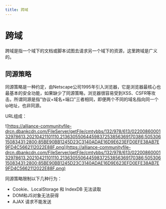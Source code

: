 ```yaml
---
title: 跨域
---
```


# 跨域
跨域是指一个域下的文档或脚本试图去请求另一个域下的资源，这里跨域是广义的。

## 同源策略

同源策略是一种约定，由Netscape公司1995年引入浏览器，它是浏览器最核心也最基本的安全功能，如果缺少了同源策略，浏览器很容易受到XSS、CSFR等攻击。所谓同源是指"协议+域名+端口"三者相同，即便两个不同的域名指向同一个ip地址，也非同源。

URL组成：

![https://alliance-communityfile-drcn.dbankcdn.com/FileServer/getFile/cmtybbs/132/978/613/0220086000132978613.20210421101110.21363055064459837253856369170386:50530615083431:2800:85BE90BB1245D23C3140ADAE16D9E623EFD0EFE38AB7E9FD4C5662112022E88F.png](https://alliance-communityfile-drcn.dbankcdn.com/FileServer/getFile/cmtybbs/132/978/613/0220086000132978613.20210421101110.21363055064459837253856369170386:50530615083431:2800:85BE90BB1245D23C3140ADAE16D9E623EFD0EFE38AB7E9FD4C5662112022E88F.png)

同源策略限制以下几种行为：

- Cookie、LocalStorage 和 IndexDB 无法读取
- DOM和JS对象无法获得
- AJAX 请求不能发送